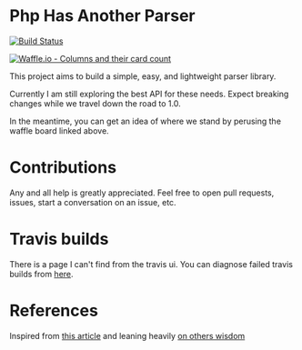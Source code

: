 # Php Has Another Parser

[![Build Status](https://www.travis-ci.com/ylixir/phap.svg?branch=master)](https://www.travis-ci.com/ylixir/phap)

[![Waffle.io - Columns and their card count](https://badge.waffle.io/ylixir/phap.svg?columns=all)](https://waffle.io/ylixir/phap)


This project aims to build a simple, easy, and lightweight parser library.

Currently I am still exploring the best API for these needs. Expect breaking changes while we travel down the road to 1.0.

In the meantime, you can get an idea of where we stand by perusing the waffle board linked above.

# Contributions
Any and all help is greatly appreciated. Feel free to open pull requests, issues, start a conversation on an issue, etc.

# Travis builds

There is a page I can't find from the travis ui.
You can diagnose failed travis builds from [here](https://www.travis-ci.com/ylixir/phap/requests).

#  References

Inspired from [this article](http://theorangeduck.com/page/you-could-have-invented-parser-combinators) and leaning heavily [on others wisdom](https://package.elm-lang.org/packages/elm/parser/latest/Parser)